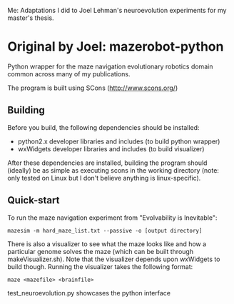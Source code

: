 Me: Adaptations I did to Joel Lehman's neuroevolution experiments for my master's thesis.

Original by Joel:
mazerobot-python
================

Python wrapper for the maze navigation evolutionary robotics domain common across many of my publications.

The program is built using SCons (http://www.scons.org/)

Building
--------

Before you build, the following dependencies should be installed:
* python2.x developer libraries and includes (to build python wrapper)
* wxWidgets developer libraries and includes (to build visualizer)


After these dependencies are installed, building the program should (ideally) be as simple as executing scons in the working directory (note: only tested on Linux but I don't believe anything is linux-specific).

Quick-start
-----------

To run the maze navigation experiment from "Evolvability is Inevitable":

    mazesim -m hard_maze_list.txt --passive -o [output directory]

There is also a visualizer to see what the maze looks like and how a particular genome solves the maze (which can be built through makeVisualizer.sh). Note that the visualizer depends upon wxWidgets to build though. Running the visualizer takes the following format:

    maze <mazefile> <brainfile>

test\_neuroevolution.py showcases the python interface
